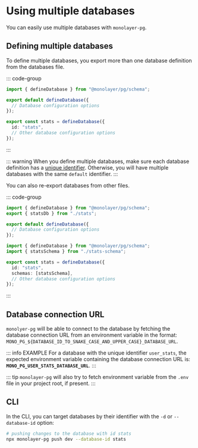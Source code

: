 # Using multiple databases

You can easily use multiple databases with `monolayer-pg`.

## Defining multiple databases

To define multiple databases, you export more than one database definition from the databases file.

::: code-group

```ts [databases.ts]
import { defineDatabase } from "@monolayer/pg/schema";

export default defineDatabase({
  // Database configuration options
});

export const stats = defineDatabase({
  id: "stats",
  // Other database configuration options
});
```

:::

::: warning
When you define multiple databases, make sure each database definition has a [unique identifier](./../schema-definition/databases.md#database-identifiers).
Otherwise, you will have multiple databases with the same `default` identifier.
:::

You can also re-export databases from other files.

::: code-group

```ts [databases.ts]
import { defineDatabase } from "@monolayer/pg/schema";
export { statsDb } from "./stats";

export default defineDatabase({
  // Database configuration options
});
```

```ts [stats.ts]
import { defineDatabase } from "@monolayer/pg/schema";
import { statsSchema } from "./stats-schema";

export const stats = defineDatabase({
  id: "stats",
  schemas: [statsSchema],
  // Other database configuration options
});
```

:::

## Database connection URL

`monolyer-pg` will be able to connect to the database by fetching the database connection URL from an environment variable in the format: `MONO_PG_${DATABASE_ID_TO_SNAKE_CASE_AND_UPPER_CASE}_DATABASE_URL`.

::: info EXAMPLE
For a database with the unique identifier `user_stats`, the expected environment variable containing the database connection URL is: **`MONO_PG_USER_STATS_DATABASE_URL`**.
:::

::: tip
`monolayer-pg` will also try to fetch environment variable from the `.env` file in your project root, if present.
:::

## CLI

In the CLI, you can target databases by their identifier with the `-d` or `--database-id` option:

```bash
# pushing changes to the database with id stats
npx monolayer-pg push dev --database-id stats
```
